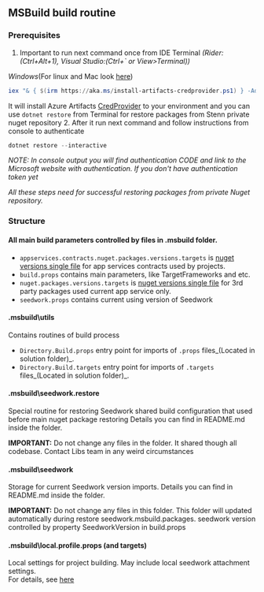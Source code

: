 ## MSBuild build routine

### Prerequisites
1. Important to run next command once from IDE Terminal _(Rider:(Ctrl+Alt+1), Visual Studio:(Ctrl+` or View>Terminal))_

_Windows_(For linux and Mac look [here](https://github.com/microsoft/artifacts-credprovider#setup))
```powershell
iex "& { $(irm https://aka.ms/install-artifacts-credprovider.ps1) } -AddNetfx"
```
It will install Azure Artifacts [CredProvider](https://github.com/microsoft/artifacts-credprovider) to your environment and you can use `dotnet restore` from Terminal for restore packages from Stenn private nuget repository
2. After it run next command and follow instructions from console to authenticate
```powershell
dotnet restore --interactive
```
 _NOTE: In console output you will find authentication CODE and link to the Microsoft website with authentication. If you don't have authentication token yet_ 

_All these steps need for successful restoring packages from private Nuget repository._

### Structure

#### All main build parameters controlled by files in .msbuild folder.
* `appservices.contracts.nuget.packages.versions.targets` is [nuget versions single file](https://www.notion.so/Nuget-targets-f3f3e6a4f85c4a5cae4bd3ed83c4f196) for app services contracts used by projects.
* `build.props` contains main parameters, like TargetFrameworks and etc.
* `nuget.packages.versions.targets` is [nuget versions single file](https://www.notion.so/Nuget-targets-f3f3e6a4f85c4a5cae4bd3ed83c4f196) for 3rd party packages used current app service only.
* `seedwork.props` contains current using version of Seedwork

#### .msbuild\utils
Contains routines of build process
* `Directory.Build.props` entry point for imports of `.props` files_(Located in solution folder)_.
* `Directory.Build.targets` entry point for imports of `.targets` files_(Located in solution folder)_.

#### .msbuild\seedwork.restore
Special routine for restoring Seedwork shared build configuration that used before main nuget package restoring 
Details you can find in README.md inside the folder.

__IMPORTANT:__ Do not change any files in the folder. It shared though all codebase. Contact Libs team in any weird circumstances

#### .msbuild\seedwork
Storage for current Seedwork version imports. Details you can find in README.md inside the folder.

__IMPORTANT:__ Do not change any files in this folder. This folder will updated automatically during restore seedwork.msbuild.packages. seedwork version controlled by property SeedworkVersion in build.props

#### .msbuild\local.profile.props (and targets)
Local settings for project building. May include local seedwork attachment settings.  
For details, see [here](https://www.notion.so/Local-profile-props-targets-f4e6f2c1327f41a7a117f6ba38c27f70)